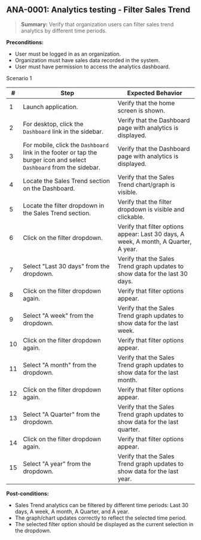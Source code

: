 ## **ANA-0001:** Analytics testing - Filter Sales Trend

> **Summary:** Verify that organization users can filter sales trend analytics by different time periods.

**Preconditions:**

- User must be logged in as an organization.
- Organization must have sales data recorded in the system.
- User must have permission to access the analytics dashboard.

Scenario 1

| #   | Step                                                                                                                 | Expected Behavior                                                                    |
| --- | -------------------------------------------------------------------------------------------------------------------- | ------------------------------------------------------------------------------------ |
| 1   | Launch application.                                                                                                  | Verify that the home screen is shown.                                                |
| 2   | For desktop, click the `Dashboard` link in the sidebar.                                                              | Verify that the Dashboard page with analytics is displayed.                          |
| 3   | For mobile, click the `Dashboard` link in the footer or tap the burger icon and select `Dashboard` from the sidebar. | Verify that the Dashboard page with analytics is displayed.                          |
| 4   | Locate the Sales Trend section on the Dashboard.                                                                     | Verify that the Sales Trend chart/graph is visible.                                  |
| 5   | Locate the filter dropdown in the Sales Trend section.                                                               | Verify that the filter dropdown is visible and clickable.                            |
| 6   | Click on the filter dropdown.                                                                                        | Verify that filter options appear: Last 30 days, A week, A month, A Quarter, A year. |
| 7   | Select "Last 30 days" from the dropdown.                                                                             | Verify that the Sales Trend graph updates to show data for the last 30 days.         |
| 8   | Click on the filter dropdown again.                                                                                  | Verify that filter options appear.                                                   |
| 9   | Select "A week" from the dropdown.                                                                                   | Verify that the Sales Trend graph updates to show data for the last week.            |
| 10  | Click on the filter dropdown again.                                                                                  | Verify that filter options appear.                                                   |
| 11  | Select "A month" from the dropdown.                                                                                  | Verify that the Sales Trend graph updates to show data for the last month.           |
| 12  | Click on the filter dropdown again.                                                                                  | Verify that filter options appear.                                                   |
| 13  | Select "A Quarter" from the dropdown.                                                                                | Verify that the Sales Trend graph updates to show data for the last quarter.         |
| 14  | Click on the filter dropdown again.                                                                                  | Verify that filter options appear.                                                   |
| 15  | Select "A year" from the dropdown.                                                                                   | Verify that the Sales Trend graph updates to show data for the last year.            |

**Post-conditions:**

- Sales Trend analytics can be filtered by different time periods: Last 30 days, A week, A month, A Quarter, and A year.
- The graph/chart updates correctly to reflect the selected time period.
- The selected filter option should be displayed as the current selection in the dropdown.
